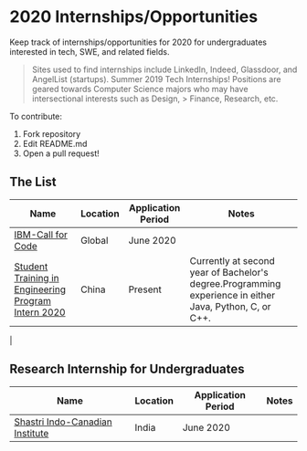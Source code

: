 

# 2020 Internships/Opportunities 
Keep track of internships/opportunities for 2020 for undergraduates interested in tech, SWE, and related fields. 
> Sites used to find internships include LinkedIn, Indeed, Glassdoor, and AngelList (startups).
Summer 2019 Tech Internships!
> Positions are geared towards Computer Science majors who may have intersectional interests such as Design, > Finance, Research, etc.


To contribute:
 1. Fork repository
 2. Edit README.md 
 3. Open a pull request!


## The List

| Name  |  Location |  Application Period |  Notes |
|---|---|---|---|
|  [IBM-Call for Code](https://developer.ibm.com/callforcode/) | Global | June 2020 |
|  [Student Training in Engineering Program Intern 2020](http://bit.ly/googleintern952) |  China  |  Present | Currently at second year of Bachelor's degree.Programming experience in either Java, Python, C, or C++. |
|  


## Research Internship for Undergraduates

| Name  |  Location |  Application Period |  Notes |
|---|---|---|---|
|  [Shastri Indo-Canadian Institute](https://www.shastriinstitute.org/shastri-research-student-fellowship) | India | June 2020 
